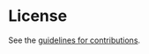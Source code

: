 # License

See the
[guidelines for contributions](https://github.com/mohittahiliani/draft-tahiliani-tsvwg-fq-pie/blob/main/CONTRIBUTING.md).
